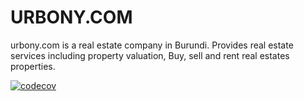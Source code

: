 
# URBONY.COM

urbony.com is a real estate company in Burundi. Provides real estate services including property valuation, Buy, sell and rent real estates properties.


[![codecov](https://codecov.io/gh/wezaprosoft-engineering/urbony.com_frontend/branch/main/graph/badge.svg)](https://codecov.io/gh/wezaprosoft-engineering/urbony.com_frontend)

